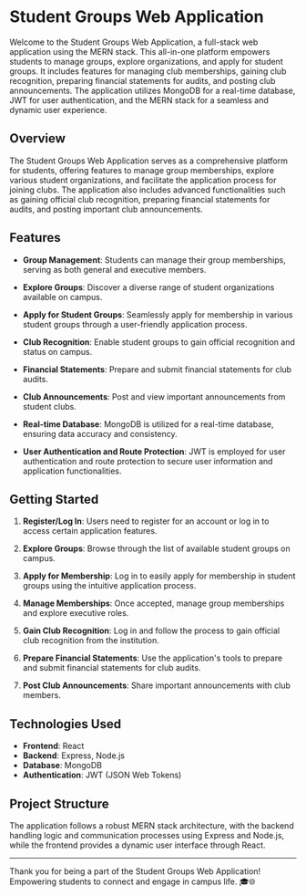 # Student Groups Web Application

Welcome to the Student Groups Web Application, a full-stack web application using the MERN stack. This all-in-one platform empowers students to manage groups, explore organizations, and apply for student groups. It includes features for managing club memberships, gaining club recognition, preparing financial statements for audits, and posting club announcements. The application utilizes MongoDB for a real-time database, JWT for user authentication, and the MERN stack for a seamless and dynamic user experience.

## Overview

The Student Groups Web Application serves as a comprehensive platform for students, offering features to manage group memberships, explore various student organizations, and facilitate the application process for joining clubs. The application also includes advanced functionalities such as gaining official club recognition, preparing financial statements for audits, and posting important club announcements.

## Features

- **Group Management**: Students can manage their group memberships, serving as both general and executive members.

- **Explore Groups**: Discover a diverse range of student organizations available on campus.

- **Apply for Student Groups**: Seamlessly apply for membership in various student groups through a user-friendly application process.

- **Club Recognition**: Enable student groups to gain official recognition and status on campus.

- **Financial Statements**: Prepare and submit financial statements for club audits.

- **Club Announcements**: Post and view important announcements from student clubs.

- **Real-time Database**: MongoDB is utilized for a real-time database, ensuring data accuracy and consistency.

- **User Authentication and Route Protection**: JWT is employed for user authentication and route protection to secure user information and application functionalities.

## Getting Started

1. **Register/Log In**: Users need to register for an account or log in to access certain application features.

2. **Explore Groups**: Browse through the list of available student groups on campus.

3. **Apply for Membership**: Log in to easily apply for membership in student groups using the intuitive application process.

4. **Manage Memberships**: Once accepted, manage group memberships and explore executive roles.

5. **Gain Club Recognition**: Log in and follow the process to gain official club recognition from the institution.

6. **Prepare Financial Statements**: Use the application's tools to prepare and submit financial statements for club audits.

7. **Post Club Announcements**: Share important announcements with club members.

## Technologies Used

- **Frontend**: React
- **Backend**: Express, Node.js
- **Database**: MongoDB
- **Authentication**: JWT (JSON Web Tokens)

## Project Structure

The application follows a robust MERN stack architecture, with the backend handling logic and communication processes using Express and Node.js, while the frontend provides a dynamic user interface through React.

---

Thank you for being a part of the Student Groups Web Application! Empowering students to connect and engage in campus life. 🎓🌐

